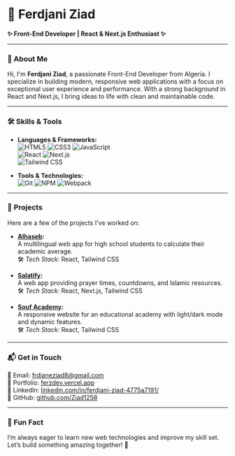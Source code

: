 # 🌟 Ferdjani Ziad  

**✨ Front-End Developer | React & Next.js Enthusiast ✨**

---

### 👋 About Me  
Hi, I'm **Ferdjani Ziad**, a passionate Front-End Developer from Algeria. I specialize in building modern, responsive web applications with a focus on exceptional user experience and performance. With a strong background in React and Next.js, I bring ideas to life with clean and maintainable code.

---

### 🛠️ Skills & Tools  
- **Languages & Frameworks:**  
  ![HTML5](https://img.shields.io/badge/-HTML5-E34F26?logo=html5&logoColor=white) 
  ![CSS3](https://img.shields.io/badge/-CSS3-1572B6?logo=css3&logoColor=white) 
  ![JavaScript](https://img.shields.io/badge/-JavaScript-F7DF1E?logo=javascript&logoColor=black)  
  ![React](https://img.shields.io/badge/-React-61DAFB?logo=react&logoColor=black) 
  ![Next.js](https://img.shields.io/badge/-Next.js-000000?logo=nextdotjs&logoColor=white)  
  ![Tailwind CSS](https://img.shields.io/badge/-TailwindCSS-38B2AC?logo=tailwind-css&logoColor=white)  

- **Tools & Technologies:**  
  ![Git](https://img.shields.io/badge/-Git-F05032?logo=git&logoColor=white) 
  ![NPM](https://img.shields.io/badge/-npm-CB3837?logo=npm&logoColor=white) 
  ![Webpack](https://img.shields.io/badge/-Webpack-8DD6F9?logo=webpack&logoColor=black)  

---

### 🚀 Projects  
Here are a few of the projects I've worked on:  

- **[Alhaseb](https://alhaseb.vercel.app/):**  
  A multilingual web app for high school students to calculate their academic average.  
  🛠️ *Tech Stack:* React, Tailwind CSS  

- **[Salatify](https://salatify-eight.vercel.app/):**  
  A web app providing prayer times, countdowns, and Islamic resources.  
  🛠️ *Tech Stack:* React, Next.js, Tailwind CSS  

- **[Souf Academy](https://souf-academy.vercel.app/):**  
  A responsive website for an educational academy with light/dark mode and dynamic features.  
  🛠️ *Tech Stack:* React, Tailwind CSS  

---

### 📬 Get in Touch  
📧 Email: [frdjaneziad8@gmail.com](mailto:frdjaneziad8@gmail.com)  
🔗 Portfolio: [ferzdev.vercel.app](https://ferzdev.vercel.app/)  
💼 LinkedIn: [linkedin.com/in/ferdjani-ziad-4775a7191/](https://www.linkedin.com/in/ferdjani-ziad-4775a7191/)  
🐙 GitHub: [github.com/Ziad1258](https://github.com/Ziad1258)  

---

### 🌱 Fun Fact  
I’m always eager to learn new web technologies and improve my skill set. Let’s build something amazing together! 🌟  

